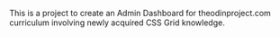 This is a project to create an Admin Dashboard for theodinproject.com curriculum involving newly acquired CSS Grid knowledge.